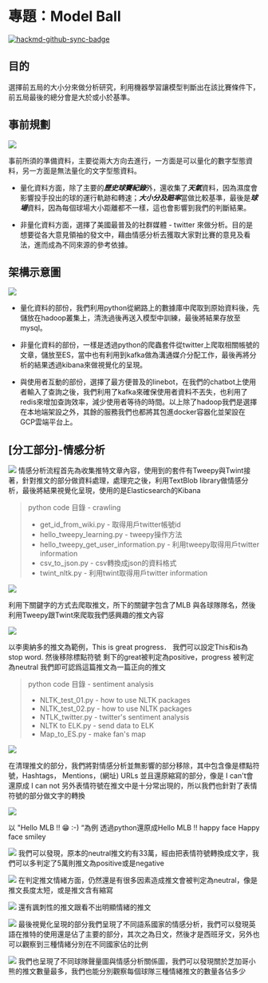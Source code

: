 # 專題：Model Ball

[![hackmd-github-sync-badge](https://hackmd.io/GkDflnk9QcqAzlNA31NfuQ/badge)](https://hackmd.io/GkDflnk9QcqAzlNA31NfuQ)


## 目的
選擇前五局的大小分來做分析研究，利用機器學習讓模型判斷出在該比賽條件下，前五局最後的總分會是大於或小於基準。

## 事前規劃
![](https://i.imgur.com/Xi4v14X.png)

事前所須的準備資料，主要從兩大方向去進行，一方面是可以量化的數字型態資料，另一方面是無法量化的文字型態資料。

* 量化資料方面，除了主要的***歷史球賽紀錄***外，還收集了***天氣***資料，因為濕度會影響投手投出的球的運行軌跡和轉速；***大小分及賠率***當做比較基準，最後是***球場***資料，因為每個球場大小距離都不一樣，這也會影響到我們的判斷結果。

* 非量化資料方面，選擇了美國最普及的社群媒體 - twitter 來做分析。目的是想要從各大意見領袖的發文中，藉由情感分析去獲取大家對比賽的意見及看法，進而成為不同來源的參考依據。

## 架構示意圖
![](https://i.imgur.com/zDmegXd.jpg)
* 量化資料的部份，我們利用python從網路上的數據庫中爬取到原始資料後，先儲放在hadoop叢集上，清洗過後再送入模型中訓練，最後將結果存放至mysql。

* 非量化資料的部份，一樣是透過python的爬蟲套件從twitter上爬取相關帳號的文章，儲放至ES，當中也有利用到kafka做為溝通媒介分配工作，最後再將分析的結果透過kibana來做視覺化的呈現。

* 與使用者互動的部份，選擇了最方便普及的linebot，在我們的chatbot上使用者輸入了查詢之後，我們利用了kafka來確保使用者資料不丟失，也利用了redis來增加查詢效率，減少使用者等待的時間。以上除了hadoop我們是選擇在本地端架設之外，其餘的服務我們也都將其包進docker容器化並架設在GCP雲端平台上。

## [分工部分]-情感分析
![](https://i.imgur.com/1WOheXt.jpg)
情感分析流程首先為收集推特文章內容，使用到的套件有Tweepy與Twint接著，針對推文的部分做資料處理，處理完之後，利用TextBlob library做情感分析，最後將結果視覺化呈現，使用的是Elasticsearch的Kibana

> python code 目錄 - crawling
> * get_id_from_wiki.py - 取得用戶twitter帳號id
> * hello_tweepy_learning.py - tweepy操作方法
> * hello_tweepy_get_user_information.py - 利用tweepy取得用戶twitter information
> * csv_to_json.py - csv轉換成json的資料格式
> * twint_nltk.py -  利用twint取得用戶twitter information

![](https://i.imgur.com/n7PVLJC.jpg)

利用下關鍵字的方式去爬取推文，所下的關鍵字包含了MLB 與各球隊隊名，然後利用Tweepy跟Twint來爬取我們感興趣的推文內容

![](https://i.imgur.com/48v3oOZ.jpg)

以李奧納多的推文為範例，This is great progress．
我們可以設定This和is為stop word. 然後移除標點符號
剩下的great被判定為positive，progress 被判定為neutral
我們即可認爲這篇推文為一篇正向的推文

> python code 目錄 - sentiment analysis
> * NLTK_test_01.py - how to use NLTK packages
> * NLTK_test_02.py - how to use NLTK packages
> * NTLK_twitter.py - twitter's sentiment analysis
> * NLTK to ELK.py - send data to ELK
> * Map_to_ES.py - make fan's map

![](https://i.imgur.com/TkuMd9G.jpg)

在清理推文的部分，我們將對情感分析並無影響的部分移除，其中包含像是標點符號，Hashtags， Mentions，(網址) URLs
並且還原縮寫的部分，像是 I can't會還原成 I can not
另外表情符號在推文中是十分常出現的，所以我們也針對了表情符號的部分做文字的轉換

![](https://i.imgur.com/bxvF4hU.jpg)

以 "Hello MLB !! 😁  :-)  “為例 透過python還原成Hello MLB !! happy face Happy face smiley

![](https://i.imgur.com/KKk8DTY.jpg)
我們可以發現，原本的neutral推文約有33萬，經由把表情符號轉換成文字，我們可以多判定了5萬則推文為positive或是negative

![](https://i.imgur.com/g4ufKIo.jpg)
在判定推文情緒方面，仍然還是有很多因素造成推文會被判定為neutral，像是推文長度太短，或是推文含有縮寫

![](https://i.imgur.com/HHIvwED.jpg)
還有諷刺性的推文跟看不出明顯情緒的推文

![](https://i.imgur.com/iz8yGZ8.jpg)
最後視覺化呈現的部分我們呈現了不同語系國家的情感分析，我們可以發現英語在推特的使用還是佔了主要的部分，其次之為日文，然後才是西班牙文，另外也可以觀察到三種情緒分別在不同國家佔的比例

![](https://i.imgur.com/w0pnrHU.png)
我們也呈現了不同球隊聲量圖與情感分析關係圖，我們可以發現關於芝加哥小熊的推文數量最多，我們也能分別觀察每個球隊三種情緒推文的數量各佔多少
